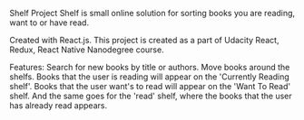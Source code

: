Shelf Project Shelf is small online solution for sorting books you are reading, want to or have read.

Created with React.js. This project is created as a part of Udacity React, Redux, React Native Nanodegree course.

Features: Search for new books by title or authors. Move books around the shelfs. Books that the user is reading will appear on the 'Currently Reading shelf'. Books that the user want's to read will appear on the 'Want To Read' shelf. And the same goes for the 'read' shelf, where the books that the user has already read appears.
